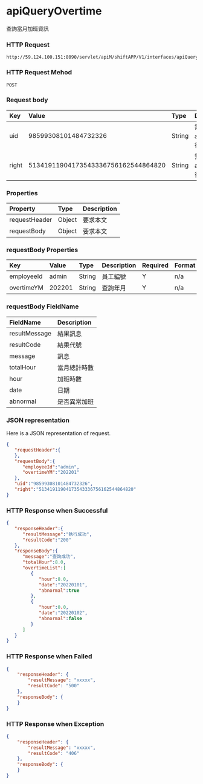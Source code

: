 # apiQueryOvertime
查詢當月加班資訊

### HTTP Request
```
http://59.124.100.151:8090/servlet/apiM/shiftAPP/V1/interfaces/apiQueryOvertime
```

### HTTP Request Mehod
```
POST
```

### Request body
| Key | Value | Type | Description |
|:----------|:-------------|:-----|:------------|
| uid | 98599308101484732326 | String | 需透過apiLogin取得
| right | 51341911904173543336756162544864820 | String | 需透過apiLogin取得 |

### Properties
| Property | Type | Description |
|:---------|:-----|:------------|
| requestHeader | Object | 要求本文 |
| requestBody | Object | 要求本文 |

### requestBody Properties
| Key | Value | Type | Description | Required | Format |
|:----------|:-------------|:-----|:------------|:------------|:------------|
| employeeId | admin | String | 員工編號 | Y | n/a |
| overtimeYM | 202201 | String | 查詢年月 | Y | n/a |

### requestBody FieldName
| FieldName | Description |
|:----------|:-------------|
| resultMessage | 結果訊息 |
| resultCode | 結果代號 |
| message | 訊息 |
| totalHour | 當月總計時數 |
| hour | 加班時數 |
| date | 日期 |
| abnormal | 是否異常加班 |

### JSON representation
Here is a JSON representation of request.
```json
{
   "requestHeader":{
   },
   "requestBody":{
      "employeeId":"admin",
      "overtimeYM":"202201"
   },
   "uid":"98599308101484732326",
   "right":"51341911904173543336756162544864820"
}
```

### HTTP Response when Successful
```json
{
   "responseHeader":{
      "resultMessage":"執行成功",
      "resultCode":"200"
   },
   "responseBody":{
      "message":"查詢成功",
      "totalHour":8.0,
      "overtimeList":[
         {
            "hour":8.0,
            "date":"20220101",
            "abnormal":true
         },
         {
            "hour":0.0,
            "date":"20220102",
            "abnormal":false
         }
      ]
   }
}
```

### HTTP Response when Failed
```json
{
    "responseHeader": {
        "resultMessage": "xxxxx",
        "resultCode": "500"
    },
    "responseBody": {
    }
}
```

### HTTP Response when Exception
```json
{
    "responseHeader": {
        "resultMessage": "xxxxx",
        "resultCode": "406"
    },
    "responseBody": {
    }
}
```
